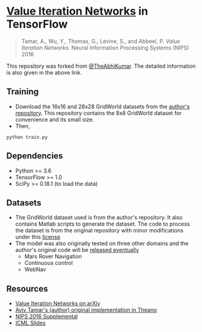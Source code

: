 # [Value Iteration Networks](https://arxiv.org/abs/1602.02867) in TensorFlow

> Tamar, A., Wu, Y., Thomas, G., Levine, S., and Abbeel, P. _Value Iteration Networks_. Neural Information Processing Systems (NIPS) 2016

This repository was forked from [@TheAbhiKumar](https://github.com/TheAbhiKumar/tensorflow-value-iteration-networks). The detailed information is also given in the above link.

## Training
- Download the 16x16 and 28x28 GridWorld datasets from the [author's repository](https://github.com/avivt/VIN/tree/master/data). This repository contains the 8x8 GridWorld dataset for convenience and its small size.
- Then, 
```
python train.py
```

## Dependencies
* Python >= 3.6
* TensorFlow >= 1.0
* SciPy >= 0.18.1 (to load the data)

## Datasets
* The GridWorld dataset used is from the author's repository. It also contains Matlab scripts to generate the dataset. The code to process the dataset is from the original repository with minor modifications under this [license](https://github.com/avivt/VIN/blob/master/LICENSE.md)
* The model was also originally tested on three other domains and the author's original code will be [released eventually](https://github.com/avivt/VIN/issues/4)
  * Mars Rover Navigation
  * Continuous control
  * WebNav

## Resources

* [Value Iteration Networks on arXiv](https://arxiv.org/abs/1602.02867)
* [Aviv Tamar's (author) original implementation in Theano](https://github.com/avivt/VIN)
* [NIPS 2016 Supplemental](http://tx.technion.ac.il/~avivt/nips16supp.pdf)
* [ICML Slides](http://technion.ac.il/~danielm/icml_slides/Talk7.pdf)
